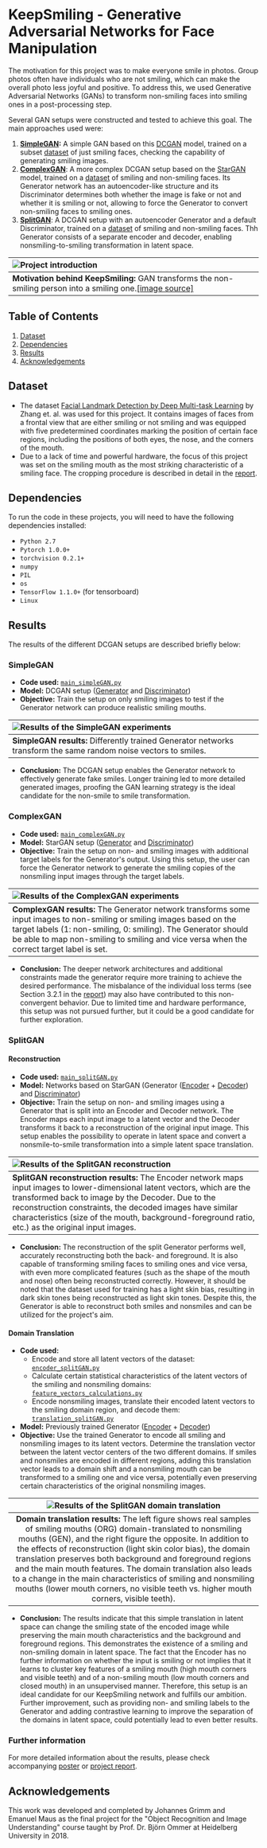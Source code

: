 # KeepSmiling - Generative Adversarial Networks for Face Manipulation

The motivation for this project was to make everyone smile in photos. Group photos often have individuals who are not smiling, which can make the overall photo less joyful and positive. To address this, we used Generative Adversarial Networks (GANs) to transform non-smiling faces into smiling ones in a post-processing step.

Several GAN setups were constructed and tested to achieve this goal. The main approaches used were:

1. **[SimpleGAN](#SimpleGAN):** A simple GAN based on this [DCGAN](https://github.com/pytorch/tutorials/blob/main/beginner_source/dcgan_faces_tutorial.py) model, trained on a subset [dataset](#Dataset) of just smiling faces, checking the capability of generating smiling images.
2. **[ComplexGAN](#ComplexGAN)**: A more complex DCGAN setup based on the [StarGAN](https://github.com/yunjey/stargan) model, trained on a [dataset](#Dataset) of smiling and non-smiling faces. Its Generator network  has an autoencoder-like structure and its Discriminator determines both whether the image is fake or not and whether it is smiling or not, allowing to force the Generator to convert non-smiling faces to smiling ones.
3. **[SplitGAN](#SplitGAN)**: A DCGAN setup with an autoencoder Generator and a default Discriminator, trained on a [dataset](#Dataset) of smiling and non-smiling faces. Thh Generator consists of a separate encoder and decoder, enabling nonsmiling-to-smiling transformation in latent space.

|  ![Project introduction](docs/images/motivation.png) |
|:---|
|**Motivation behind KeepSmiling:** GAN transforms the non-smiling person into a smiling one.[[image&#160;source]](https://www.mirror.co.uk)|


## Table of Contents
1. [Dataset](#Dataset)
2. [Dependencies](#Dependencies)
3. [Results](#Results)
4. [Acknowledgements](#Acknowledgements)

## Dataset

- The dataset [Facial Landmark Detection by Deep Multi-task Learning](https://link.springer.com/chapter/10.1007/978-3-319-10599-4_7) by Zhang et. al. was used for this project. It contains images of faces from a frontal view that are either smiling or not smiling and was equipped with five predetermined coordinates marking the position of certain face regions, including the positions of both eyes, the nose, and the corners of the mouth.
- Due to a lack of time and powerful hardware, the focus of this project was set on the smiling mouth as the most striking characteristic of a smiling face. The cropping procedure is described in detail in the [report](docs/report/smiling_project_report_grimm_maus.pdf).

## Dependencies

To run the code in these projects, you will need to have the following dependencies installed:

- `Python 2.7`
- `Pytorch 1.0.0+`
- `torchvision 0.2.1+`
- `numpy`
- `PIL`
- `os`
- `TensorFlow 1.1.0+` (for tensorboard)
- `Linux`

## Results

The results of the different DCGAN setups are described briefly below:

### SimpleGAN
- **Code used:**  [`main_simpleGAN.py`](main_simpleGAN.py)
- **Model:** DCGAN setup ([Generator](https://github.com/emanuelmaus/KeepSmiling/blob/2e4777c51aa3e3da6e46e8b0ddcbcd12d9922d15/model.py#L23) and [Discriminator](https://github.com/emanuelmaus/KeepSmiling/blob/2e4777c51aa3e3da6e46e8b0ddcbcd12d9922d15/model.py#L226))
- **Objective:** Train the setup on only smiling images to test if the Generator network can produce realistic smiling mouths.

|  ![Results of the SimpleGAN experiments](docs/images/simpleGAN_results.png) |
|:---|
|**SimpleGAN results:** Differently trained Generator networks transform the same random noise vectors to smiles.|


- **Conclusion:** The DCGAN setup enables the Generator network to effectively generate fake smiles. Longer training led to more detailed generated images, proofing the GAN learning strategy is the ideal candidate for the non-smile to smile transformation.

### ComplexGAN

- **Code used:**  [`main_complexGAN.py`](main_complexGAN.py)
- **Model:** StarGAN setup ([Generator](https://github.com/emanuelmaus/KeepSmiling/blob/2e4777c51aa3e3da6e46e8b0ddcbcd12d9922d15/model.py#L63) and [Discriminator](https://github.com/emanuelmaus/KeepSmiling/blob/2e4777c51aa3e3da6e46e8b0ddcbcd12d9922d15/model.py#L265))
- **Objective:** Train the setup on non- and smiling images with additional target labels for the Generator's output. Using this setup, the user can force the Generator network to generate the smiling copies of the nonsmiling input images through the target labels.


|  ![Results of the ComplexGAN experiments](docs/images/complexGAN_results.png) |
|:---|
|**ComplexGAN results:** The Generator network transforms some input images to non-smiling or smiling images based on the target labels (1: non-smiling, 0: smiling). The Generator should be able to map non-smiling to smiling and vice versa when the correct target label is set.|

- **Conclusion:** The deeper network architectures and additional constraints made the generator require more training to achieve the desired performance. The misbalance of the individual loss terms (see Section 3.2.1 in the [report](docs\report\smiling_project_report_grimm_maus.pdf)) may also have contributed to this non-convergent behavior. Due to limited time and hardware performance, this setup was not pursued further, but it could be a good candidate for further exploration.

### SplitGAN

#### Reconstruction

- **Code used:**  [`main_splitGAN.py`](main_splitGAN.py)
- **Model:** Networks based on StarGAN (Generator ([Encoder](https://github.com/emanuelmaus/KeepSmiling/blob/2e4777c51aa3e3da6e46e8b0ddcbcd12d9922d15/model.py#L137) + [Decoder](https://github.com/emanuelmaus/KeepSmiling/blob/2e4777c51aa3e3da6e46e8b0ddcbcd12d9922d15/model.py#L180)) and [Discriminator](https://github.com/emanuelmaus/KeepSmiling/blob/2e4777c51aa3e3da6e46e8b0ddcbcd12d9922d15/model.py#L226))
- **Objective:** Train the setup on non- and smiling images using a Generator that is split into an Encoder and Decoder network. The Encoder maps each input image to a latent vector and the Decoder transforms it back to a reconstruction of the original input image. This setup enables the possibility to operate in latent space and convert a nonsmile-to-smile transformation into a simple latent space translation.

|  ![Results of the SplitGAN reconstruction](docs/images/splitGAN_results_reconstruction.png) |
|:---|
|**SplitGAN reconstruction results:** The Encoder network maps input images to lower-dimensional latent vectors, which are the transformed back to image by the Decoder. Due to the reconstruction constraints, the decoded images have similar characteristics (size of the mouth, background-foreground ratio, etc.) as the original input images.|

- **Conclusion:** The reconstruction of the split Generator performs well, accurately reconstructing both the back- and foreground. It is also capable of transforming smiling faces to smiling ones and vice versa, with even more complicated features (such as the shape of the mouth and nose) often being reconstructed correctly. However, it should be noted that the dataset used for training has a light skin bias, resulting in dark skin tones being reconstructed as light skin tones. Despite this, the Generator is able to reconstruct both smiles and nonsmiles and can be utilized for the project's aim.

#### Domain Translation

- **Code used:**
	- Encode and store all latent vectors of the dataset: [`encoder_splitGAN.py`](encoder_splitGAN.py)
	- Calculate certain statistical characteristics of the latent vectors of the smiling and nonsmiling domains: [`feature_vectors_calculations.py`](feature_vectors_calculations.py)
	-  Encode nonsmiling images, translate their encoded latent vectors to the smiling domain region, and decode them: [`translation_splitGAN.py`](translation_splitGAN.py)
- **Model:** Previously trained Generator ([Encoder](https://github.com/emanuelmaus/KeepSmiling/blob/2e4777c51aa3e3da6e46e8b0ddcbcd12d9922d15/model.py#L137) + [Decoder](https://github.com/emanuelmaus/KeepSmiling/blob/2e4777c51aa3e3da6e46e8b0ddcbcd12d9922d15/model.py#L180))
- **Objective:** Use the trained Generator to encode all smiling and nonsmiling images to its latent vectors. Determine the translation vector between the latent vector centers of the two different domains. If smiles and nonsmiles are encoded in different regions, adding this translation vector leads to a domain shift and a nonsmiling mouth can be transformed to a smiling one and vice versa, potentially even preserving certain characteristics of the original nonsmiling images.

|  ![Results of the SplitGAN domain translation](docs/images/splitGAN_results_translation.png) |
|:---:|
|**Domain translation results:** The left figure shows real samples of smiling mouths (ORG) domain-translated to nonsmiling mouths (GEN), and the right figure the opposite. In addition to the effects of reconstruction (light skin color bias), the domain translation preserves both background and foreground regions and the main mouth features. The domain translation also leads to a change in the main characteristics of smiling and nonsmiling mouths (lower mouth corners, no visible teeth vs. higher mouth corners, visible teeth).|

- **Conclusion:** The results indicate that this simple translation in latent space can change the smiling state of the encoded image while preserving the main mouth characteristics and the background and foreground regions. This demonstrates the existence of a smiling and non-smiling domain in latent space. The fact that the Encoder has no further information on whether the input is smiling or not implies that it learns to cluster key features of a smiling mouth (high mouth corners and visible teeth) and of a non-smiling mouth (low mouth corners and closed mouth) in an unsupervised manner. Therefore, this setup is an ideal candidate for our KeepSmiling network and fulfills our ambition. Further improvement, such as providing non- and smiling labels to the Generator and adding contrastive learning to improve the separation of the domains in latent space, could potentially lead to even better results.

### Further information

For more detailed information about the results, please check accompanying [poster](docs/poster/smiling_poster_maus_grimm.pdf) or [project report](docs/report/smiling_project_report_grimm_maus.pdf).

## Acknowledgements

This work was developed and completed by Johannes&#160;Grimm and Emanuel&#160;Maus as the final project for the "Object Recognition and Image Understanding" course taught by Prof.&#160;Dr.&#160;Björn Ommer at Heidelberg University in 2018.
